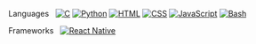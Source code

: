 Languages &nbsp;
[![C](https://img.shields.io/badge/C-%23FFD700?style=flat-square&logo=c&logoColor=black)](https://github.com/rh3nium/C)
[![Python](https://img.shields.io/badge/Python-%233776AB?style=flat-square&logo=python&logoColor=white)](https://github.com/rh3nium/Python)
[![HTML](https://img.shields.io/badge/HTML-%23E34F26?style=flat-square&logo=html5&logoColor=white)](https://github.com/rh3nium/Web-Development)
[![CSS](https://img.shields.io/badge/CSS-%231572B6?style=flat-square&logo=css3&logoColor=white)](https://github.com/rh3nium/Web-Development)
[![JavaScript](https://img.shields.io/badge/JavaScript-%23F7DF1E?style=flat-square&logo=javascript&logoColor=black)](https://github.com/rh3nium/Web-Development)
[![Bash](https://img.shields.io/badge/Bash-%23F7DF1E?style=flat-square&logo=bash&logoColor=green)](https://github.com/rh3nium/Bash)

Frameworks &nbsp;
[![React Native](https://img.shields.io/badge/React%20Native-%2361DAFB?style=flat-square&logo=react&logoColor=black)](https://github.com/rh3nium)
